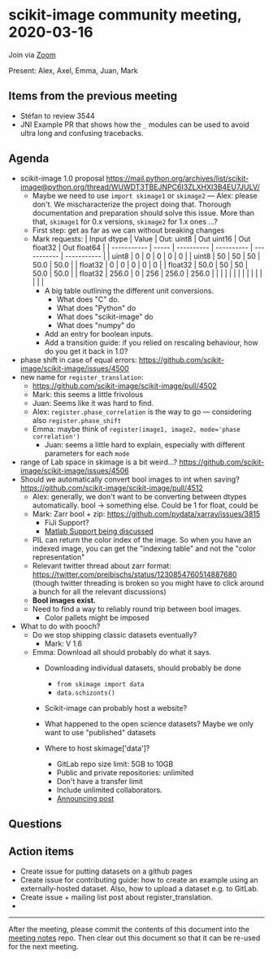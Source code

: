 # scikit-image community meeting, 2020-03-16

Join via [Zoom](https://monash.zoom.us/j/284282585)


Present: Alex, Axel, Emma, Juan, Mark

## Items from the previous meeting

- Stéfan to review 3544
- JNI Example PR that shows how the `_` modules can be used to avoid ultra long and confusing tracebacks.

## Agenda

- scikit-image 1.0 proposal https://mail.python.org/archives/list/scikit-image@python.org/thread/WUWDT3TBEJNPC6I3ZLXHXI3B4EU7JULV/
    - Maybe we need to use `import skimage1` or `skimage2` — Alex: please don't. We mischaracterize the project doing that. Thorough documentation and preparation should solve this issue. More than that, `skimage1` for 0.x versions, `skimage2` for 1.x ones ...?
    - First step: get as far as we can without breaking changes
    - Mark requests:
| Input dtype | Value | Out: uint8 | Out uint16 | Out float32 | Out float64 |
| ----------- | ----- | ---------- | ---------- | ----------- | ----------- |
| uint8       | 0     | 0          | 0          | 0           | 0           |
| uint8       | 50    | 50         | 50         | 50.0        | 50.0        |
| float32     | 0     | 0          | 0          | 0           | 0           |
| float32     | 50.0  | 50         | 50         | 50.0        | 50.0        |
| float32     | 256.0 | 0          | 256        | 256.0       | 256.0       |
|             |       |            |            |             |             |
|             |       |            |            |             |             |
        - A big table outlining the different unit conversions.
            - What does "C" do.
            - What does "Python" do
            - What does "scikit-image" do
            - What does "numpy" do
        - Add an entry for boolean inputs.
        - Add a transition guide: if you relied on rescaling behaviour, how do you get it back in 1.0?
- phase shift in case of equal errors: https://github.com/scikit-image/scikit-image/issues/4500
- new name for `register_translation`: 
    - https://github.com/scikit-image/scikit-image/pull/4502
    - Mark: this seems a little frivolous
    - Juan: Seems like it was hard to find.
    - Alex: `register.phase_correlation` is the way to go — considering also `register.phase_shift`
    - Emma: maybe think of `register(image1, image2, mode='phase correlation')`
        - Juan: seems a little hard to explain, especially with different parameters for each `mode`
- range of Lab space in skimage is a bit weird...? https://github.com/scikit-image/scikit-image/issues/4506
- Should we automatically convert bool images to int when saving? https://github.com/scikit-image/scikit-image/pull/4512
    - Alex: generally, we don't want to be converting between dtypes automatically. bool -> something else. Could be 1 for float, could be 
    - Mark: Zarr bool + zip: https://github.com/pydata/xarray/issues/3815
        - FiJi Support?
        - [Matlab Support being discussed](https://github.com/zarr-developers/community/issues/16)
    - PIL can return the color index of the image. So when you have an indexed image, you can get the "indexing table" and not the "color representation"
    - Relevant twitter thread about zarr format: https://twitter.com/preibischs/status/1230854760514887680 (though twitter threading is broken so you might have to click around a bunch for all the relevant discussions)
    - **Bool images exist.**
    - Need to find a way to reliably round trip between bool images.
        - Color pallets might be imposed
- What to do with pooch?
    - Do we stop shipping classic datasets eventually?
        - Mark: V 1.6
    - Emma: Download all should probably do what it says.
        - Downloading individual datasets, should probably be done 
        
          - `from skimage import data`
          - `data.schizonts()`

        - Scikit-image can probably host a website?
        - What happened to the open science datasets? Maybe we only want to use "published" datasets 

        - Where to host skimage['data']?
            - GitLab repo size limit: 5GB to 10GB
            - Public and private repositories: unlimited
            - Don't have a transfer limit
            - Include unlimited collaborators.
            - [Announcing post](https://about.gitlab.com/blog/2015/04/08/gitlab-dot-com-storage-limit-raised-to-10gb-per-repo/)

## Questions



## Action items

- Create issue for putting datasets on a github pages
- Create issue for contributing guide: how to create an example using an externally-hosted dataset. Also, how to upload a dataset e.g. to GitLab.
- Create issue + mailing list post about register_translation.
- 
---

After the meeting, please commit the contents of this document into the [meeting notes](https://github.com/scikit-image/meeting-notes) repo. Then clear out this document so that it can be re-used for the next meeting.

